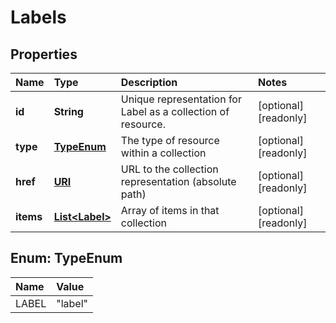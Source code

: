 # Labels

## Properties

| Name | Type | Description | Notes |
| :--- | :--- | :--- | :--- |
| **id** | **String** | Unique representation for Label as a collection of resource. | \[optional\] \[readonly\] |
| **type** | [**TypeEnum**](labels.md#TypeEnum) | The type of resource within a collection | \[optional\] \[readonly\] |
| **href** | [**URI**](https://github.com/ionos-cloud/sdk-java/tree/e301a24b681f0ad424762e13995b95c67ad7e66b/docs/URI.md) | URL to the collection representation \(absolute path\) | \[optional\] \[readonly\] |
| **items** | [**List&lt;Label&gt;**](label.md) | Array of items in that collection | \[optional\] \[readonly\] |

## Enum: TypeEnum

| Name | Value |
| :--- | :--- |
| LABEL | "label" |

